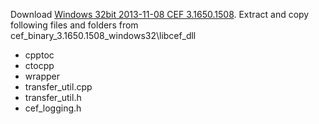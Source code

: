 Download [Windows 32bit 2013-11-08 CEF 3.1650.1508](http://cefbuilds.com/).
Extract and copy following files and folders from cef_binary_3.1650.1508_windows32\libcef_dll

- cpptoc
- ctocpp
- wrapper
- transfer_util.cpp
- transfer_util.h
- cef_logging.h

